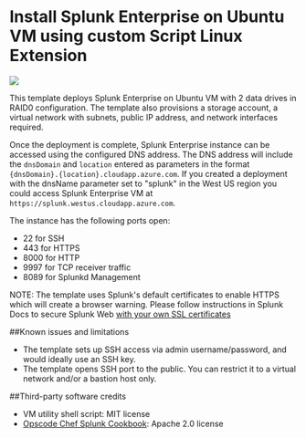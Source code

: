 # Install Splunk Enterprise on Ubuntu VM using custom Script Linux Extension

<a href="https://portal.azure.com/#create/Microsoft.Template/uri/https%3A%2F%2Fraw.githubusercontent.com%2Frarsan%2Fazure-quickstart-templates%2Fmaster%2Fsplunk-on-ubuntu%2Fazuredeploy.json" target="_blank">
    <img src="http://azuredeploy.net/deploybutton.png"/>
</a>

This template deploys Splunk Enterprise on Ubuntu VM with 2 data drives in RAID0 configuration. The template also provisions a storage account, a virtual network with subnets, public IP address, and network interfaces required.

Once the deployment is complete, Splunk Enterprise instance can be accessed using the configured DNS address. The DNS address will include the `dnsDomain` and `location` entered as parameters in the format `{dnsDomain}.{location}.cloudapp.azure.com`. If you created a deployment with the dnsName parameter set to "splunk" in the West US region you could access Splunk Enterprise VM at `https://splunk.westus.cloudapp.azure.com`.

The instance has the following ports open:
* 22 for SSH
* 443 for HTTPS
* 8000 for HTTP
* 9997 for TCP receiver traffic
* 8089 for Splunkd Management

NOTE: The template uses Splunk's default certificates to enable HTTPS which will create a browser warning. Please follow instructions in Splunk Docs to secure Splunk Web [with your own SSL certificates](http://docs.splunk.com/Documentation/Splunk/latest/Security/SecureSplunkWebusingasignedcertificate)

##Known issues and limitations

- The template sets up SSH access via admin username/password, and would ideally use an SSH key.
- The template opens SSH port to the public. You can restrict it to a virtual network and/or a bastion host only.

##Third-party software credits
 - VM utility shell script: MIT license
 - [Opscode Chef Splunk Cookbook](https://github.com/rarsan/chef-splunk): Apache 2.0 license
